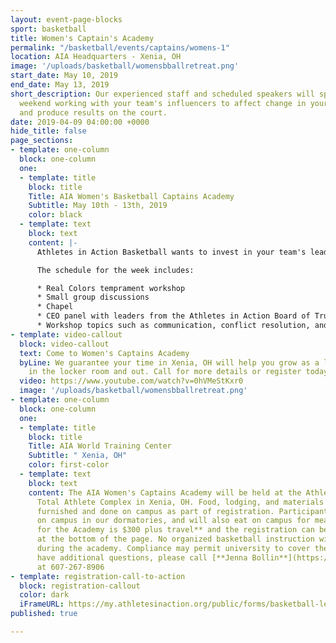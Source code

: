 ```yaml
---
layout: event-page-blocks
sport: basketball
title: Women's Captain's Academy
permalink: "/basketball/events/captains/womens-1"
location: AIA Headquarters - Xenia, OH
image: '/uploads/basketball/womensbballretreat.png'
start_date: May 10, 2019
end_date: May 13, 2019
short_description: Our experienced staff and scheduled speakers will spend a full
  weekend working with your team's influencers to affect change in your locker room
  and produce results on the court.
date: 2019-04-09 04:00:00 +0000
hide_title: false
page_sections:
- template: one-column
  block: one-column
  one:
  - template: title
    block: title
    Title: AIA Women's Basketball Captains Academy
    Subtitle: May 10th - 13th, 2019
    color: black
  - template: text
    block: text
    content: |-
      Athletes in Action Basketball wants to invest in your team's leaders! Our experienced staff and scheduled speakers will spend a full weekend working with your team's influencers to affect change in your locker room and produce results on the court. This Division I Women's Basketball Captain's Academy will be held at Athletes in Action's Total Athlete Complex in Xenia, OH.

      The schedule for the week includes:

      * Real Colors temprament workshop
      * Small group discussions
      * Chapel
      * CEO panel with leaders from the Athletes in Action Board of Trustees
      * Workshop topics such as communication, conflict resolution, and vocal leadership
- template: video-callout
  block: video-callout
  text: Come to Women's Captains Academy
  byLine: We guarantee your time in Xenia, OH will help you grow as a leader both
    in the locker room and out. Call for more details or register today!
  video: https://www.youtube.com/watch?v=0hVMeStKxr0
  image: '/uploads/basketball/womensbballretreat.png'
- template: one-column
  block: one-column
  one:
  - template: title
    block: title
    Title: AIA World Training Center
    Subtitle: " Xenia, OH"
    color: first-color
  - template: text
    block: text
    content: The AIA Women's Captains Academy will be held at the Athletes in Action
      Total Athlete Complex in Xenia, OH. Food, lodging, and materials will all be
      furnished and done on campus as part of registration. Participants will stay
      on campus in our dormatories, and will also eat on campus for meals. **Cost
      for the Academy is $300 plus travel** and the registration can be completed
      at the bottom of the page. No organized basketball instruction will be done
      during the academy. Compliance may permit university to cover the cost. If you
      have additional questions, please call [**Jenna Bollin**](https://mail.google.com/mail/?view=cm&fs=1&tf=1&to=jenna.bolin@athletesinaction.org)
      at 607-267-8906
- template: registration-call-to-action
  block: registration-callout
  color: dark
  iFrameURL: https://my.athletesinaction.org/public/forms/basketball-leadership.aspx?EventID=2036
published: true

---
```


